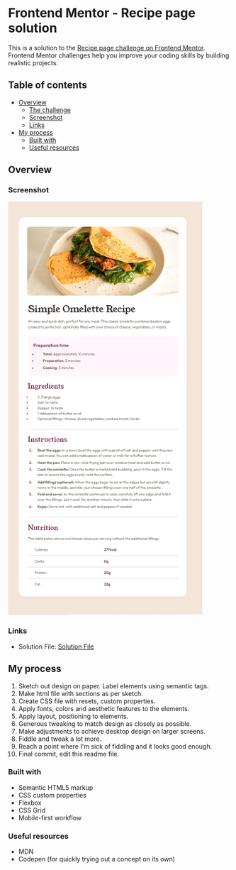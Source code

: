 # Frontend Mentor - Recipe page solution

This is a solution to the [Recipe page challenge on Frontend Mentor](https://www.frontendmentor.io/challenges/recipe-page-KiTsR8QQKm). Frontend Mentor challenges help you improve your coding skills by building realistic projects. 

## Table of contents

- [Overview](#overview)
  - [The challenge](#the-challenge)
  - [Screenshot](#screenshot)
  - [Links](#links)
- [My process](#my-process)
  - [Built with](#built-with)
  - [Useful resources](#useful-resources)

## Overview

### Screenshot

![Recipe Page Screenshot](recipe-page-main.PNG)

### Links

- Solution File: [Solution File](index.html)

## My process
1. Sketch out design on paper. Label elements using semantic tags.
2. Make html file with sections as per sketch.
3. Create CSS file with resets, custom properties.
4. Apply fonts, colors and aesthetic features to the elements.
5. Apply layout, positioning to elements.
6. Generous tweaking to match design as closely as possible.
7. Make adjustments to achieve desktop design on larger screens.
8. Fiddle and tweak a lot more.
9. Reach a point where I'm sick of fiddling and it looks good enough.
10. Final commit, edit this readme file.

### Built with

- Semantic HTML5 markup
- CSS custom properties
- Flexbox
- CSS Grid
- Mobile-first workflow

### Useful resources

- MDN
- Codepen (for quickly trying out a concept on its own)

